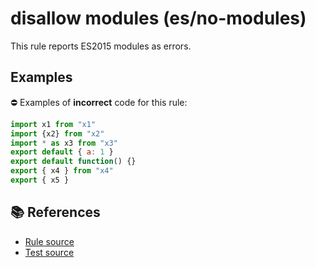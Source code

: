# disallow modules (es/no-modules)

This rule reports ES2015 modules as errors.

## Examples

⛔ Examples of **incorrect** code for this rule:

```js
import x1 from "x1"
import {x2} from "x2"
import * as x3 from "x3"
export default { a: 1 }
export default function() {}
export { x4 } from "x4"
export { x5 }
```

## 📚 References

- [Rule source](../../lib/rules/no-modules.js)
- [Test source](../../tests/lib/rules/no-modules.js)

